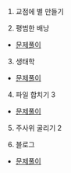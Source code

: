 1. 교점에 별 만들기


2. 평범한 배낭
* [문제풀이](https://ht.oopy.io/c55db353-18df-4639-9823-9efe4a8ab733)

3. 생태학
* [문제풀이](https://ht.oopy.io/2666e928-944b-4e8f-bb79-c6e34d0d1099)

4. 파일 합치기 3
* [문제풀이](https://ht.oopy.io/367c271e-2d35-40f5-917a-bd0bf6cfd920)

5. 주사위 굴리기 2


6. 블로그
* [문제풀이](https://ht.oopy.io/53c32319-bd1a-4148-b579-d89ab2e83bf3)